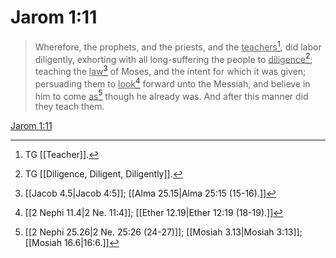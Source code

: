 # Jarom 1:11

> Wherefore, the prophets, and the priests, and the <u>teachers</u>[^a], did labor diligently, exhorting with all long-suffering the people to <u>diligence</u>[^b]; teaching the <u>law</u>[^c] of Moses, and the intent for which it was given; persuading them to <u>look</u>[^d] forward unto the Messiah, and believe in him to come <u>as</u>[^e] though he already was. And after this manner did they teach them.

[Jarom 1:11](https://www.churchofjesuschrist.org/study/scriptures/bofm/jarom/1?lang=eng&id=p11#p11)


[^a]: TG [[Teacher]].
[^b]: TG [[Diligence, Diligent, Diligently]].
[^c]: [[Jacob 4.5|Jacob 4:5]]; [[Alma 25.15|Alma 25:15 (15-16).]]
[^d]: [[2 Nephi 11.4|2 Ne. 11:4]]; [[Ether 12.19|Ether 12:19 (18-19).]]
[^e]: [[2 Nephi 25.26|2 Ne. 25:26 (24-27)]]; [[Mosiah 3.13|Mosiah 3:13]]; [[Mosiah 16.6|16:6.]]
